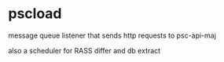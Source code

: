 # pscload

message queue listener that sends http requests to psc-api-maj

also a scheduler for RASS differ and db extract

